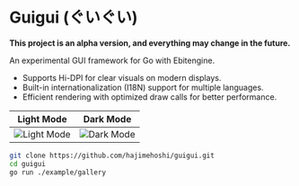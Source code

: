 # Guigui (ぐいぐい)

**This project is an alpha version, and everything may change in the future.**

An experimental GUI framework for Go with Ebitengine.

 * Supports Hi-DPI for clear visuals on modern displays.
 * Built-in internationalization (I18N) support for multiple languages.
 * Efficient rendering with optimized draw calls for better performance.

| Light Mode | Dark Mode |
| --- | --- |
| ![Light Mode](lightmode.png) | ![Dark Mode](darkmode.png) |

```sh
git clone https://github.com/hajimehoshi/guigui.git
cd guigui
go run ./example/gallery
```
